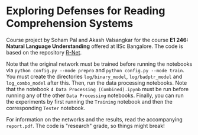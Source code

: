 # Exploring Defenses for Reading Comprehension Systems

Course project by Soham Pal and Akash Valsangkar for the course **E1 246: Natural Language Understanding** offered at IISc Bangalore. The code is based on the repository [R-Net](https://github.com/HKUST-KnowComp/R-Net).

Note that the original network must be trained before running the notebooks via `python config.py --mode prepro` and `python config.py --mode train`. You must create the directories `log/binary_model`, `log/badptr_model` and `log_combo_model` after this. Then, run the data processing notebooks. Note that the notebook `4 Data Processing (Combined).ipynb` must be run before running any of the other `Data Processing` notebooks. Finally, you can run the experiments by first running the `Training` notebook and then the corresponding `Tester` notebook.

For information on the networks and the results, read the accompanying `report.pdf`. The code is "research" grade, so things might break!
